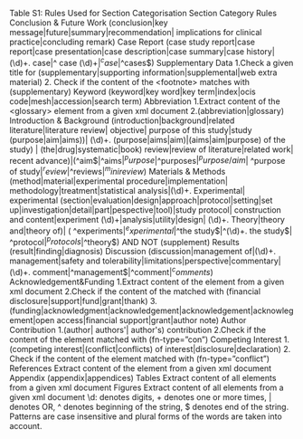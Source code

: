 Table S1: Rules Used for Section Categorisation
Section Category	Rules
Conclusion & Future Work	(conclusion|key message|future|summary|recommendation| implications for clinical practice|concluding remark)
Case Report	(case study report|case report|case presentation|case description|case summary|case history| (\d)+\. case|^ case (\d)+$|^case$|^cases$)
Supplementary Data	1.Check a given title for (supplementary|supporting information|supplemental|web extra material)
2. Check if the content of the <footnote> matches with (supplementary)
Keyword	(keyword|key word|key term|index|ocis code|mesh|accession|search term)	
Abbreviation	1.Extract content of the <glossary> element from a given xml document
2.(abbreviation|glossary)
Introduction & Background	(introduction|background|related literature|literature review| objective| purpose of this study|study (purpose|aim|aims))| (\d)+. (purpose|aims|aim)|(aims|aim|purpose) of the study) | (the|drug|systematic|book) review|review of literature|related work| recent advance)|(^aim$|^aims$|^purpose$|^purposes$|^purpose/aim$| ^purpose of study$|^review$|^reviews$|^minireview$)
Materials & Methods	(method|material|experimental procedure|implementation| methodology|treatment|statistical analysis|(\d)+. Experimental| experimental (section|evaluation|design|approach|protocol|setting|set up|investigation|detail|part|pespective|tool)|study protocol| construction and content|experiment (\d)+|analysis|utility|design| (\d)+\. Theory|theory and|theory of)| (
^experiments$|^experimental$|^the study$|^(\d)+. the study$| ^protocol$|^protocols$|^theory$) AND NOT (supplement)
Results	(result|finding|diagnosis)
Discussion	(discussion|management of|(\d)+. management|safety and tolerability|limitations|perspective|commentary|(\d)+. comment|^management$|^comment$|^comments$)
Acknowledgement&Funding	1.Extract content of the <ack> element from a given xml document 2.Check if the content of the <footnote>  matched with (financial disclosure|support|fund|grant|thank)
3.(funding|acknowledgment|acknowledgement|acknowledgement|acknowlegement|open access|financial support|grant|author note)
Author Contribution	1.(author| authors'| author's) contribution
2.Check if the content of the <footnote> element matched with (fn-type=”con”)
Competing Interest	1. (competing interest|(conflict|conflicts) of interest|disclosure|declaration)
2. Check if the content of the <footnote> element matched with (fn-type=”conflict”)
References	Extract content of the <ref-list> element from a given xml document
Appendix	(appendix|appendices)
Tables	Extract content of all <table-wrap> elements from a given xml document
Figures	Extract content of all <fig> elements from a given xml document
\d: denotes digits, + denotes one or more times, | denotes OR, ^ denotes beginning of the string, $ denotes end of the string. Patterns are case insensitive and plural forms of the words are taken into account.

